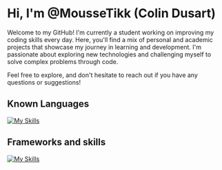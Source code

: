 # Hi, I'm @MousseTikk (Colin Dusart)

Welcome to my GitHub! I'm currently a student working on improving my coding skills every day. Here, you'll find a mix of personal and academic projects that showcase my journey in learning and development. I'm passionate about exploring new technologies and challenging myself to solve complex problems through code.

Feel free to explore, and don't hesitate to reach out if you have any questions or suggestions!

## Known Languages
[![My Skills](https://skillicons.dev/icons?i=java,html,css,js,cpp,c,php,python,kotlin,typescript)](https://skillicons.dev)

## Frameworks and skills
[![My Skills](https://skillicons.dev/icons?i=laravel,django,docker,git,gitlab,github,linux,idea,qt,vscode,graphql,spring,react,npm,androidstudio)](https://skillicons.dev)
